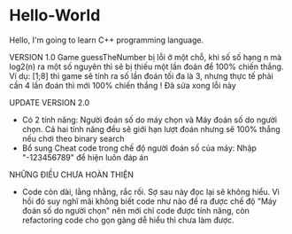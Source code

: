 # Hello-World
Hello, I'm going to learn C++ programming language.
  
VERSION 1.0
Game guessTheNumber bị lỗi ở một chỗ, khi số số hạng n mà log2(n) ra một số nguyên thì sẽ bị thiếu một lần đoán để 100% chiến thắng.  
Ví dụ: [1;8] thì game sẽ tính ra số lần đoán tối đa là 3, nhưng thực tế phải cần 4 lần đoán thì mới 100% chiến thắng 
! Đã sửa xong lỗi này
  
UPDATE VERSION 2.0
- Có 2 tính năng: Người đoán số do máy chọn và Máy đoán số do người chọn. Cả hai tính năng đều sẽ giới hạn lượt đoán nhưng sẽ 100% thắng nếu chơi theo binary search
- Bổ sung Cheat code trong chế độ người đoán số của máy: Nhập "-123456789" để hiện luôn đáp án
  
NHỮNG ĐIỀU CHƯA HOÀN THIỆN
- Code còn dài, lằng nhằng, rắc rối. Sợ sau này đọc lại sẽ không hiểu. Vì hồi đó suy nghĩ mãi không biết code như nào để ra được chế độ "Máy đoán số do người chọn" nên mới chỉ code được tính năng, còn refactoring code cho gọn gàng dễ hiểu thì chưa làm được.
